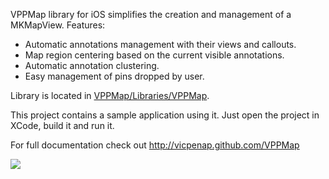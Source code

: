 VPPMap library for iOS simplifies the creation and management of a MKMapView. Features:
 
 - Automatic annotations management with their views and callouts. 
 - Map region centering based on the current visible annotations. 
 - Automatic annotation clustering.
 - Easy management of pins dropped by user.

Library is located in [VPPMap/Libraries/VPPMap](https://github.com/vicpenap/VPPMap/tree/master/VPPMap/Libraries/VPPMap).

This project contains a sample application using it. Just open the project in 
XCode, build it and run it.

For full documentation check out 
http://vicpenap.github.com/VPPMap

![](https://github.com/vicpenap/VPPMap/raw/master/screenshot.png)
